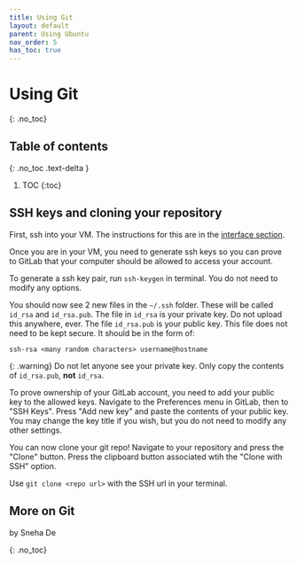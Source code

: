 ```yaml
---
title: Using Git
layout: default
parent: Using Ubuntu
nav_order: 5
has_toc: true
---
```


# Using Git
{: .no_toc}

## Table of contents

{: .no_toc .text-delta }

1. TOC
{:toc}

## SSH keys and cloning your repository

First, ssh into your VM. The instructions for this are in the [interface section](interface). 

Once you are in your VM, you need to generate ssh keys so you can prove to GitLab that your computer should be allowed to access your account.

To generate a ssh key pair, run `ssh-keygen` in terminal. You do not need to modify any options.

You should now see 2 new files in the `~/.ssh` folder. These will be called `id_rsa` and `id_rsa.pub`. The file in `id_rsa` is your private key. Do not upload this anywhere, ever. The file `id_rsa.pub` is your public key. This file does not need to be kept secure. It should be in the form of:

    ssh-rsa <many random characters> username@hostname


{: .warning} 
Do not let anyone see your private key. Only copy the contents of `id_rsa.pub`, **not** `id_rsa`.


To prove ownership of your GitLab account, you need to add your public key to the allowed keys. Navigate to the Preferences menu in GitLab, then to "SSH Keys". Press "Add new key" and paste the contents of your public key. You may change the key title if you wish, but you do not need to modify any other settings. 

You can now clone your git repo! Navigate to your repository and press the "Clone" button. Press the clipboard button associated wtih the "Clone with SSH" option. 

Use `git clone <repo url>` with the SSH url in your terminal.

## More on Git

by Sneha De

{: .no_toc}

